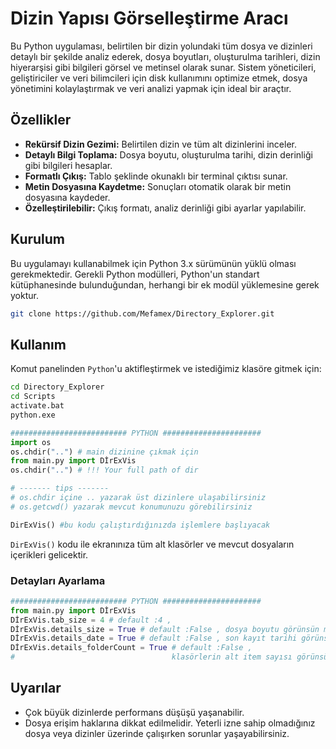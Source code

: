 # Dizin Yapısı Görselleştirme Aracı

Bu Python uygulaması, belirtilen bir dizin yolundaki tüm dosya ve dizinleri detaylı bir şekilde analiz ederek, dosya boyutları, oluşturulma tarihleri, dizin hiyerarşisi gibi bilgileri görsel ve metinsel olarak sunar. Sistem yöneticileri, geliştiriciler ve veri bilimcileri için disk kullanımını optimize etmek, dosya yönetimini kolaylaştırmak ve veri analizi yapmak için ideal bir araçtır.

## Özellikler

- **Rekürsif Dizin Gezimi:** Belirtilen dizin ve tüm alt dizinlerini inceler.
- **Detaylı Bilgi Toplama:** Dosya boyutu, oluşturulma tarihi, dizin derinliği gibi bilgileri hesaplar.
- **Formatlı Çıkış:** Tablo şeklinde okunaklı bir terminal çıktısı sunar.
- **Metin Dosyasına Kaydetme:** Sonuçları otomatik olarak bir metin dosyasına kaydeder.
- **Özelleştirilebilir:** Çıkış formatı, analiz derinliği gibi ayarlar yapılabilir.

## Kurulum

Bu uygulamayı kullanabilmek için Python 3.x sürümünün yüklü olması gerekmektedir. Gerekli Python modülleri, Python'un standart kütüphanesinde bulunduğundan, herhangi bir ek modül yüklemesine gerek yoktur.
```bash 
git clone https://github.com/Mefamex/Directory_Explorer.git
```


## Kullanım

Komut panelinden `Python`'u aktifleştirmek ve istediğimiz klasöre gitmek için:   

```bash
cd Directory_Explorer
cd Scripts
activate.bat
python.exe
```
```python
########################## PYTHON ######################
import os
os.chdir("..") # main dizinine çıkmak için
from main.py import DİrExVis
os.chdir("..") # !!! Your full path of dir

# ------- tips -------
# os.chdir içine .. yazarak üst dizinlere ulaşabilirsiniz
# os.getcwd() yazarak mevcut konumunuzu görebilirsiniz

DirExVis() #bu kodu çalıştırdığınızda işlemlere başlıyacak
```
`DirExVis()` kodu ile ekranınıza tüm alt klasörler ve mevcut dosyaların içerikleri gelicektir.
### Detayları Ayarlama
```python
########################## PYTHON ######################
from main.py import DİrExVis
DİrExVis.tab_size = 4 # default :4 ,
DİrExVis.details_size = True # default :False , dosya boyutu görünsün mü? 
DİrExVis.details_date = True # default :False , son kayıt tarihi görünsün mü? 
DİrExVis.details_folderCount = True # default :False ,
#                                   klasörlerin alt item sayısı görünsün mü? 

```


## Uyarılar
- Çok büyük dizinlerde performans düşüşü yaşanabilir.
- Dosya erişim haklarına dikkat edilmelidir. Yeterli izne sahip olmadığınız dosya veya dizinler üzerinde çalışırken sorunlar yaşayabilirsiniz.
